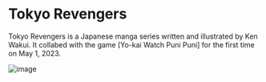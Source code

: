 # Tokyo Revengers
Tokyo Revengers is a Japanese manga series written and illustrated by Ken Wakui.
It collabed with the game [Yo-kai Watch Puni Puni] for the first time on May 1, 2023.

![image](https://github.com/user-attachments/assets/2b8a8c6e-50ee-4081-b0ba-818cdcdc8d4a)
